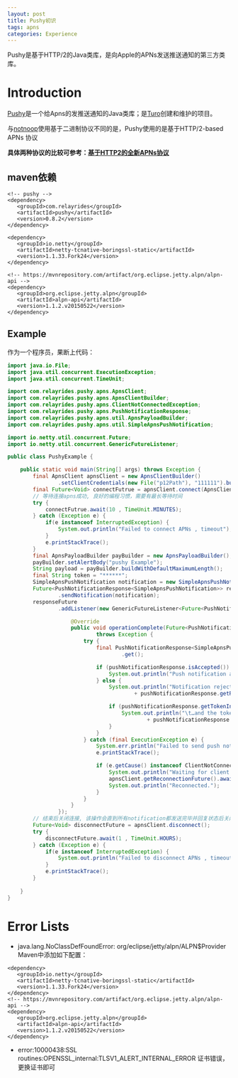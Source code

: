 ```yaml
---
layout: post
title: Pushy初识
tags: apns 
categories: Experience
---
```


Pushy是基于HTTP/2的Java类库，是向Apple的APNs发送推送通知的第三方类库。

<!--more-->

# Introduction
[Pushy](https://github.com/relayrides/pushy)是一个给Apns的发推送通知的Java类库；是[Turo](https://turo.com/)创建和维护的项目。

与[notnoop](https://github.com/notnoop/java-apns)使用基于二进制协议不同的是，Pushy使用的是基于HTTP/2-based APNs 协议

**具体两种协议的比较可参考：[基于HTTP2的全新APNs协议](https://github.com/ChenYilong/iOS9AdaptationTips/blob/master/%E5%9F%BA%E4%BA%8EHTTP2%E7%9A%84%E5%85%A8%E6%96%B0APNs%E5%8D%8F%E8%AE%AE/%E5%9F%BA%E4%BA%8EHTTP2%E7%9A%84%E5%85%A8%E6%96%B0APNs%E5%8D%8F%E8%AE%AE.md)**

## maven依赖

```Maven
<!-- pushy -->
<dependency>
   <groupId>com.relayrides</groupId>
   <artifactId>pushy</artifactId>
   <version>0.8.2</version>
</dependency>

<dependency>
   <groupId>io.netty</groupId>  
   <artifactId>netty-tcnative-boringssl-static</artifactId>
   <version>1.1.33.Fork24</version>
</dependency>

<!-- https://mvnrepository.com/artifact/org.eclipse.jetty.alpn/alpn-api -->
<dependency>
   <groupId>org.eclipse.jetty.alpn</groupId>
   <artifactId>alpn-api</artifactId>
   <version>1.1.2.v20150522</version>
</dependency>
```

## Example
作为一个程序员，果断上代码：

```Java
import java.io.File;
import java.util.concurrent.ExecutionException;
import java.util.concurrent.TimeUnit;

import com.relayrides.pushy.apns.ApnsClient;
import com.relayrides.pushy.apns.ApnsClientBuilder;
import com.relayrides.pushy.apns.ClientNotConnectedException;
import com.relayrides.pushy.apns.PushNotificationResponse;
import com.relayrides.pushy.apns.util.ApnsPayloadBuilder;
import com.relayrides.pushy.apns.util.SimpleApnsPushNotification;

import io.netty.util.concurrent.Future;
import io.netty.util.concurrent.GenericFutureListener;

public class PushyExample {

	public static void main(String[] args) throws Exception {
		final ApnsClient apnsClient = new ApnsClientBuilder()
				.setClientCredentials(new File("p12Path"), "111111").build();
		final Future<Void> connectFutrue = apnsClient.connect(ApnsClient.DEVELOPMENT_APNS_HOST);
		// 等待连接apns成功, 良好的编程习惯，需要有最长等待时间
		try {
			connectFutrue.await(10 , TimeUnit.MINUTES);
		} catch (Exception e) {
			if(e instanceof InterruptedException) {
				System.out.println("Failed to connect APNs , timeout");
			}
			e.printStackTrace();
		}
		final ApnsPayloadBuilder payBuilder = new ApnsPayloadBuilder();
		payBuilder.setAlertBody("pushy Example");
		String payload = payBuilder.buildWithDefaultMaximumLength();
		final String token = "******";
		SimpleApnsPushNotification notification = new SimpleApnsPushNotification(token, null, payload);
		Future<PushNotificationResponse<SimpleApnsPushNotification>> responseFuture = apnsClient
				.sendNotification(notification);
		responseFuture
				.addListener(new GenericFutureListener<Future<PushNotificationResponse<SimpleApnsPushNotification>>>() {

					@Override
					public void operationComplete(Future<PushNotificationResponse<SimpleApnsPushNotification>> arg0)
							throws Exception {
						try {
							final PushNotificationResponse<SimpleApnsPushNotification> pushNotificationResponse = arg0
									.get();

							if (pushNotificationResponse.isAccepted()) {
								System.out.println("Push notification accepted by APNs gateway.");
							} else {
								System.out.println("Notification rejected by the APNs gateway: "
										+ pushNotificationResponse.getRejectionReason());

								if (pushNotificationResponse.getTokenInvalidationTimestamp() != null) {
									System.out.println("\t…and the token is invalid as of "
											+ pushNotificationResponse.getTokenInvalidationTimestamp());
								}
							}
						} catch (final ExecutionException e) {
							System.err.println("Failed to send push notification.");
							e.printStackTrace();

							if (e.getCause() instanceof ClientNotConnectedException) {
								System.out.println("Waiting for client to reconnect…");
								apnsClient.getReconnectionFuture().await();
								System.out.println("Reconnected.");
							}
						}
					}
				});
		// 结束后关闭连接, 该操作会直到所有notification都发送完毕并回复状态后关闭连接
		Future<Void> disconnectFuture = apnsClient.disconnect();
		try {
			disconnectFuture.await(1 , TimeUnit.HOURS);
		} catch (Exception e) {
			if(e instanceof InterruptedException) {
				System.out.println("Failed to disconnect APNs , timeout");
			}
			e.printStackTrace();
		}
		
	}
}

```

# Error Lists
- java.lang.NoClassDefFoundError: org/eclipse/jetty/alpn/ALPN$Provider
Maven中添加如下配置：

```maven
<dependency>
   <groupId>io.netty</groupId>
   <artifactId>netty-tcnative-boringssl-static</artifactId>
   <version>1.1.33.Fork24</version>
</dependency>
<!-- https://mvnrepository.com/artifact/org.eclipse.jetty.alpn/alpn-api -->
<dependency>
   <groupId>org.eclipse.jetty.alpn</groupId>
   <artifactId>alpn-api</artifactId>
   <version>1.1.2.v20150522</version>
</dependency>
```
- error:10000438:SSL routines:OPENSSL_internal:TLSV1_ALERT_INTERNAL_ERROR
证书错误，更换证书即可
